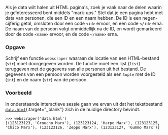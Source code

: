 Als je data wilt halen uit HTML pagina's, zoek je vaak naar de delen waarin je geïnteresseerd bent middels "mark-ups." Stel dat je een pagina hebt met data van personen, die een ID en een naam hebben. De ID is een negen-cijferig getal, omsloten door een code `<id>` ervoor, en een code `</id>` erna. De naam van de persoon volgt onmiddellijk na de ID, en wordt gemarkeerd door de code `<name>` ervoor, en de code `</name>` erna.

### Opgave

Schrijf een functie `webscraper` waaraan de locatie van een HTML-bestand (`str`) moet doorgegeven worden. De functie moet een lijst (`list`) teruggeven met de gegevens van alle personen uit het bestand. De gegevens van een persoon worden voorgesteld als een `tuple` met de ID (`int`) en de naam (`str`) van de persoon.

### Voorbeeld

In onderstaande interactieve sessie gaan we ervan uit dat het tekstbestand [`data.html`](media/data/data.html){:target="_blank"} zich in de huidige directory bevindt.

```console?lang=python&prompt=>>>
>>> webscraper('data.html')
[(123123123, 'Groucho Marx'), (123123124, 'Harpo Marx'), (123123125, 'Chico Marx'), (123123126, 'Zeppo Marx'), (123123127, 'Gummo Marx')]
```
